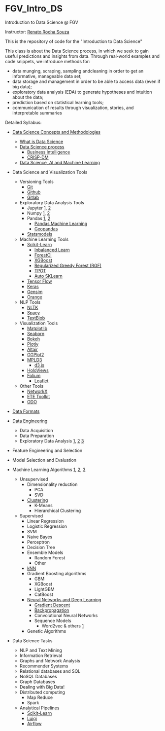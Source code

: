 # FGV_Intro_DS
Introduction to Data Science @ FGV

Instructor: [Renato Rocha Souza](http://emap.fgv.br/corpo-docente/renato-rocha-souza)

This is the repository of code for the "Introduction to Data Science"

This class is about the Data Science process, in which we seek to gain useful predictions and insights from data. 
Through real-world examples and code snippets, we introduce methods for:

+ data munging, scraping, sampling andcleaning in order to get an informative, manageable data set;
+ data storage and management in order to be able to access data (even if big data);
+ exploratory data analysis (EDA) to generate hypotheses and intuition about the data;
+ prediction based on statistical learning tools;
+ communication of results through visualization, stories, and interpretable summaries

Detailed Syllabus:

+ [Data Science Concepts and Methodologies](https://docs.google.com/presentation/d/1ysQroWAcUJBizt00v7q-Ss1lalJlojZBlRInLQTDJV8/edit?usp=sharing)
  + [What is Data Science](http://proquest.safaribooksonline.com/book/databases/9781449363871)
  + [Data Science process](https://www.amazon.com/Applied-Predictive-Analytics-Principles-Professional/dp/1118727967)
    + [Business Intelligence](https://en.wikipedia.org/wiki/Business_intelligence)
    + [CRISP-DM](https://en.wikipedia.org/wiki/Cross-industry_standard_process_for_data_mining)
  + [Data Science, AI and Machine Learning](https://www.datasciencecentral.com/profiles/blogs/difference-between-machine-learning-data-science-ai-deep-learning)
+ Data Science and Visualization Tools
  + Versioning Tools
    + [Git](https://git-scm.com/book/en/v2)
    + [Github](https://guides.github.com/)
    + [Gitlab](https://about.gitlab.com/)
  + Exploratory Data Analysis Tools
    + Jupyter [1](http://jupyter.org/), [2](https://github.com/jupyterlab/jupyterlab)
    + Numpy [1](https://docs.scipy.org/doc/numpy-dev/user/quickstart.html), [2](https://www.datacamp.com/community/tutorials/python-numpy-tutorial)
    + Pandas [1](http://proquest.safaribooksonline.com/9781449323592), [2](http://pandas.pydata.org/pandas-docs/stable/)
      + [Pandas Machine Learning](http://pandas-ml.readthedocs.io/en/stable/)
      + [Geopandas](http://geopandas.org/)
    + [Statsmodels](http://www.statsmodels.org/stable/index.html)
  + Machine Learning Tools
    + [Scikit-Learn](http://scikit-learn.org/stable/)
        + [Inbalanced Learn](http://contrib.scikit-learn.org/imbalanced-learn/stable/#)
        + [ForestCI](https://github.com/scikit-learn-contrib/forest-confidence-interval)
        + [XGBoost](https://github.com/dmlc/xgboost)
        + [Regularized Greedy Forest (RGF)](https://github.com/fukatani/rgf_python)
        + [TPOT](https://github.com/EpistasisLab/tpot)
        + [Auto SKLearn](https://github.com/automl/auto-sklearn)
    + [Tensor Flow](https://www.tensorflow.org/)
    + [Keras](https://keras.io/)
    + [Gensim](https://radimrehurek.com/gensim/)  
    + [Orange](https://orange.biolab.si/)
  + NLP Tools
    + [NLTK](https://www.nltk.org/)
    + [Spacy](https://spacy.io/)
    + [TextBlob](http://textblob.readthedocs.io/en/dev/)  
  + Visualization Tools
    + [Matplotlib](https://matplotlib.org/)
    + [Seaborn](https://seaborn.pydata.org/)
    + [Bokeh](https://bokeh.pydata.org/en/latest/)
    + [Plotly](https://plot.ly/)
    + [Altair](https://altair-viz.github.io/)
    + [GGPlot2](http://ggplot.yhathq.com/)
    + [MPLD3](http://mpld3.github.io/)
      + [d3.js](https://d3js.org/)
    + [HoloViews](http://holoviews.org/)
    + [Folium](http://python-visualization.github.io/folium/)
      + [Leaflet](http://leafletjs.com/)
  + Other Tools   
    + [NetworkX](https://networkx.github.io/)
    + [ETE Toolkit](http://etetoolkit.org/)
    + [ODO](https://odo.readthedocs.io/en/latest/)

+ [Data Formats](https://en.wikipedia.org/wiki/Comparison_of_data_serialization_formats)
+ [Data Engineering](https://medium.com/@rchang/a-beginners-guide-to-data-engineering-part-i-4227c5c457d7)
    + Data Acquisition
    + Data Preparation
    + Exploratory Data Analysis [1](http://greenteapress.com/thinkstats2/html/index.html), [2](http://people.duke.edu/~ccc14/sta-663-2017/#) [3](oreilly.com/catalog/9780596802363/)
+ Feature Engineering and Selection
+ Model Selection and Evaluation
+ Machine Learning Algorithms [1](http://cdn.intechopen.com/pdfs-wm/10694.pdf), [2](https://machinelearningmastery.com/a-tour-of-machine-learning-algorithms/), [3](https://www.analyticsvidhya.com/blog/2017/09/common-machine-learning-algorithms/)
  + Unsupervised
    + Dimensionality reduction
      + PCA
      + SVD
    + [Clustering](https://dataaspirant.com/2016/09/24/classification-clustering-alogrithms/)
      + K-Means
      + Hierarchical Clustering
  + Supervised
    + Linear Regression
    + Logistic Regression
    + SVM
    + Naive Bayes
    + Perceptron
    + Decision Tree
    + Ensemble Models
      + Random Forest
      + Other 
    + [kNN](http://stackabuse.com/k-nearest-neighbors-algorithm-in-python-and-scikit-learn/)
    + Gradient Boosting algorithms
      + GBM
      + XGBoost
      + LightGBM
      + CatBoost
    + [Neural Networks and Deep Learning](https://www.youtube.com/watch?v=aircAruvnKk&t=0s&index=1&list=PLZHQObOWTQDNU6R1_67000Dx_ZCJB-3pi)
      + [Gradient Descent](https://www.youtube.com/watch?v=IHZwWFHWa-w&t=0s&index=2&list=PLZHQObOWTQDNU6R1_67000Dx_ZCJB-3pi)
      + [Backpropagation](https://www.youtube.com/watch?v=Ilg3gGewQ5U&t=0s&index=3&list=PLZHQObOWTQDNU6R1_67000Dx_ZCJB-3pi)
      + Convolutional Neural Networks
      + Sequence Models
        + Word2vec & others [1](http://www.nilc.icmc.usp.br/nilc/index.php/repositorio-de-word-embeddings-do-nilc)
    + Genetic Algorithms

+ Data Science Tasks
  + NLP and Text Mining
  + Information Retrieval
  + Graphs and Network Analysis
  + Recommender Systems
  + Relational databases and SQL
  + NoSQL Databases
  + Graph Databases
  + Dealing with Big Data!
  + Distributed computing
    + Map Reduce
    + Spark
  + Analytical Pipelines
    + [Scikit-Learn](http://scikit-learn.org/stable/modules/generated/sklearn.pipeline.Pipeline.html)
    + [Luigi](https://github.com/spotify/luigi)
    + [Airflow](https://airflow.apache.org/)
